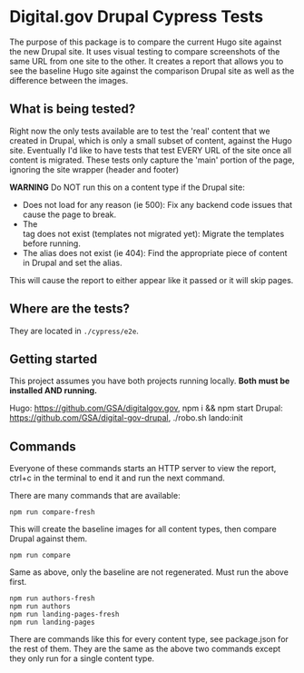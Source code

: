 # Digital.gov Drupal Cypress Tests

The purpose of this package is to compare the current Hugo site against the new Drupal site. It uses visual testing to
compare screenshots of the same URL from one site to the other. It creates a report that allows you to see the
baseline Hugo site against the comparison Drupal site as well as the difference between the images.

## What is being tested?

Right now the only tests available are to test the 'real' content that we created in Drupal, which is only a small
 subset of content, against the Hugo site. Eventually I'd like to have tests that test EVERY URL of the site once all
 content is migrated. These tests only capture the 'main' portion of the page, ignoring the site wrapper (header and
  footer)

**WARNING** Do NOT run this on a content type if the Drupal site:
 * Does not load for any reason (ie 500): Fix any backend code issues that cause the page to break.
 * The <main> tag does not exist (templates not migrated yet): Migrate the templates before running.
 * The alias does not exist (ie 404): Find the appropriate piece of content in Drupal and set the alias.

This will cause the report to either appear like it passed or it will skip pages.

## Where are the tests?

They are located in `./cypress/e2e`.

## Getting started

This project assumes you have both projects running locally. **Both must be installed AND running.**

Hugo: https://github.com/GSA/digitalgov.gov, npm i && npm start
Drupal: https://github.com/GSA/digital-gov-drupal, ./robo.sh lando:init

## Commands

Everyone of these commands starts an HTTP server to view the report, ctrl+c in the terminal to end it and run the next
command.

There are many commands that are available:

```
npm run compare-fresh

```
This will create the baseline images for all content types, then compare Drupal against them.

```
npm run compare
```
Same as above, only the baseline are not regenerated. Must run the above first.

```
npm run authors-fresh
npm run authors
npm run landing-pages-fresh
npm run landing-pages
```
There are commands like this for every content type, see package.json for the rest of them. They are the same as the
above two commands except they only run for a single content type.
